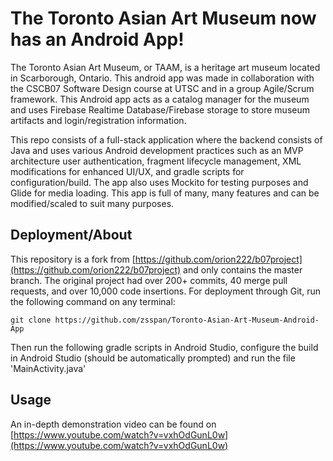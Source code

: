 # The Toronto Asian Art Museum now has an Android App!

The Toronto Asian Art Museum, or TAAM, is a heritage art museum located in Scarborough, Ontario. This android app was made in collaboration with the CSCB07 Software Design course at UTSC and in a group Agile/Scrum
framework. This Android app acts as a catalog manager for the museum and uses Firebase Realtime Database/Firebase storage to store museum artifacts and login/registration information.

This repo consists of a full-stack application where the backend consists of Java and uses various Android development practices such as an MVP architecture user authentication, fragment lifecycle management, XML 
modifications for enhanced UI/UX, and gradle scripts for configuration/build. The app also uses Mockito for testing purposes and Glide for media loading. This app is full of many, many features and can be 
modified/scaled to suit many purposes.


## Deployment/About

This repository is a fork from [https://github.com/orion222/b07project](https://github.com/orion222/b07project) and only contains the master branch. The original project had over 200+ commits, 40 merge pull requests, and over 10,000 code insertions. For deployment through Git, run the following command on any terminal:

```
git clone https://github.com/zsspan/Toronto-Asian-Art-Museum-Android-App
```
Then run the following gradle scripts in Android Studio, configure the build in Android Studio (should be automatically prompted) and run the file 'MainActivity.java'

## Usage

An in-depth demonstration video can be found on [https://www.youtube.com/watch?v=vxhOdGunL0w](https://www.youtube.com/watch?v=vxhOdGunL0w)
